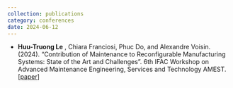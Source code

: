 ```yaml
---
collection: publications
category: conferences
date: 2024-06-12
---
```

* **Huu-Truong Le** , Chiara Franciosi, Phuc Do, and Alexandre Voisin. (2024). “Contribution of Maintenance to Reconfigurable Manufacturing Systems: State of the Art and Challenges”. 6th IFAC Workshop on Advanced Maintenance Engineering, Services and Technology AMEST. [[paper](https://www.sciencedirect.com/science/article/pii/S2405896324007778)]